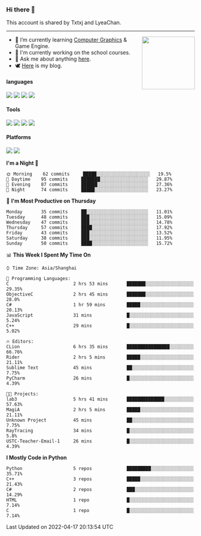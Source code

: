 ### Hi there 👋

This account is shared by Txtxj and LyeaChan.

---

<img align="right" height="141" src="https://github-readme-stats.vercel.app/api?username=txtxj&theme=tokyonight&show_icons=true&count_private=true">

- 🌱 I’m currently learning [Computer Graphics](https://github.com/txtxj/GAMES101) & Game Engine.
- 🐶 I'm currently working on the school courses.
- 💬 Ask me about anything [here](https://github.com/txtxj/txtxj/issues).
- 🕊️ [Here](https://txtxj.top) is my blog.

#### languages

![](https://img.shields.io/badge/C++-00599C?logo=cplusplus&logoColor=fff)
![](https://img.shields.io/badge/Python-3e74a2?logo=python&logoColor=fff)
![](https://img.shields.io/badge/C%23-239120?logo=csharp&logoColor=fff)
![](https://img.shields.io/badge/C-A8B9CC?logo=c&logoColor=555)


#### Tools

![](https://img.shields.io/badge/JetBrains-000000?logo=jetbrains&logoColor=fff)
![](https://img.shields.io/badge/SublimeText_3-FF9800?logo=sublimetext&logoColor=fff)
![](https://img.shields.io/badge/UE_4-0E1128?logo=unrealengine&logoColor=fff)
![](https://img.shields.io/badge/unity-FFFFFF?logo=unity&logoColor=000)

#### Platforms

![](https://img.shields.io/badge/Ubuntu_20.04-E95420?logo=ubuntu&logoColor=fff)
![](https://img.shields.io/badge/Windows_10-0078D6?logo=windows&logoColor=fff)


<!--START_SECTION:waka-->
**I'm a Night 🦉** 

```text
🌞 Morning    62 commits     █████░░░░░░░░░░░░░░░░░░░░   19.5% 
🌆 Daytime    95 commits     ███████░░░░░░░░░░░░░░░░░░   29.87% 
🌃 Evening    87 commits     ██████░░░░░░░░░░░░░░░░░░░   27.36% 
🌙 Night      74 commits     █████░░░░░░░░░░░░░░░░░░░░   23.27%

```
📅 **I'm Most Productive on Thursday** 

```text
Monday       35 commits     ██░░░░░░░░░░░░░░░░░░░░░░░   11.01% 
Tuesday      48 commits     ███░░░░░░░░░░░░░░░░░░░░░░   15.09% 
Wednesday    47 commits     ███░░░░░░░░░░░░░░░░░░░░░░   14.78% 
Thursday     57 commits     ████░░░░░░░░░░░░░░░░░░░░░   17.92% 
Friday       43 commits     ███░░░░░░░░░░░░░░░░░░░░░░   13.52% 
Saturday     38 commits     ███░░░░░░░░░░░░░░░░░░░░░░   11.95% 
Sunday       50 commits     ████░░░░░░░░░░░░░░░░░░░░░   15.72%

```


📊 **This Week I Spent My Time On** 

```text
⌚︎ Time Zone: Asia/Shanghai

💬 Programming Languages: 
C                        2 hrs 53 mins       ███████░░░░░░░░░░░░░░░░░░   29.35% 
ObjectiveC               2 hrs 45 mins       ███████░░░░░░░░░░░░░░░░░░   28.0% 
C#                       1 hr 59 mins        █████░░░░░░░░░░░░░░░░░░░░   20.13% 
JavaScript               31 mins             █░░░░░░░░░░░░░░░░░░░░░░░░   5.24% 
C++                      29 mins             █░░░░░░░░░░░░░░░░░░░░░░░░   5.02%

🔥 Editors: 
CLion                    6 hrs 35 mins       ████████████████░░░░░░░░░   66.76% 
Rider                    2 hrs 5 mins        █████░░░░░░░░░░░░░░░░░░░░   21.11% 
Sublime Text             45 mins             ██░░░░░░░░░░░░░░░░░░░░░░░   7.75% 
PyCharm                  26 mins             █░░░░░░░░░░░░░░░░░░░░░░░░   4.39%

🐱‍💻 Projects: 
lab3                     5 hrs 41 mins       ██████████████░░░░░░░░░░░   57.63% 
MagiA                    2 hrs 5 mins        █████░░░░░░░░░░░░░░░░░░░░   21.11% 
Unknown Project          45 mins             ██░░░░░░░░░░░░░░░░░░░░░░░   7.75% 
RayTracing               34 mins             █░░░░░░░░░░░░░░░░░░░░░░░░   5.8% 
USTC-Teacher-Email-1     26 mins             █░░░░░░░░░░░░░░░░░░░░░░░░   4.39%

```

**I Mostly Code in Python** 

```text
Python                   5 repos             █████████░░░░░░░░░░░░░░░░   35.71% 
C++                      3 repos             █████░░░░░░░░░░░░░░░░░░░░   21.43% 
C#                       2 repos             ███░░░░░░░░░░░░░░░░░░░░░░   14.29% 
HTML                     1 repo              █░░░░░░░░░░░░░░░░░░░░░░░░   7.14% 
C                        1 repo              █░░░░░░░░░░░░░░░░░░░░░░░░   7.14%

```



 Last Updated on 2022-04-17 20:13:54 UTC
<!--END_SECTION:waka-->
